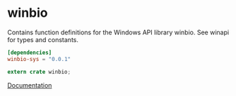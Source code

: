 # winbio #
Contains function definitions for the Windows API library winbio. See winapi for types and constants.

```toml
[dependencies]
winbio-sys = "0.0.1"
```

```rust
extern crate winbio;
```

[Documentation](https://retep998.github.io/doc/winbio/)
